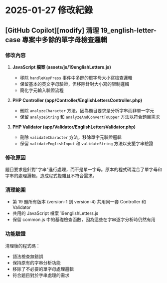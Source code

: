 # 2025-01-27 修改紀錄

## [GitHub Copilot][modify] 清理 19_english-letter-case 專案中多餘的單字母檢查邏輯

### 修改內容

1. **JavaScript 檔案 (assets/js/19englishLetters.js)**

   - 移除 `handleKeyPress` 事件中多餘的單字母大小寫檢查邏輯
   - 保留基本的英文字母驗證，但移除針對大小寫的限制邏輯
   - 簡化字元輸入驗證流程

2. **PHP Controller (app/Controller/EnglishLettersController.php)**

   - 刪除 `analyzeCharacter` 方法，因為題目要求是分析字串而非單一字元
   - 保留 `analyzeString` 和 `analyzeAndConvertToUpper` 方法以符合題目需求

3. **PHP Validator (app/Validator/EnglishLettersValidator.php)**
   - 刪除 `validateCharacter` 方法，移除單字元驗證邏輯
   - 保留 `validateEnglishInput` 和 `validateString` 方法以支援字串驗證

### 修改原因

題目要求是針對"字串"進行處理，而不是單一字母。原本的程式碼混合了單字母和字串的處理邏輯，造成程式複雜且不符合需求。

### 清理範圍

- 第 19 題所有版本 (version-1 到 version-4) 共用同一套 Controller 和 Validator
- 共用的 JavaScript 檔案 19englishLetters.js
- 保留 common.js 中的基礎檢查函數，因為這些在字串逐字分析時仍然有用

### 功能驗證

清理後的程式碼：

- 語法檢查無錯誤
- 保持原有的字串分析功能
- 移除了不必要的單字母處理邏輯
- 符合題目對於字串處理的需求
